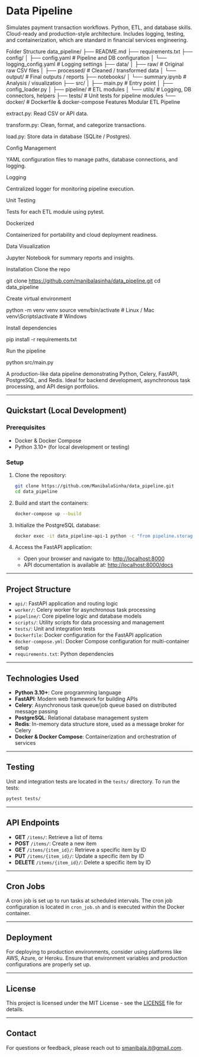 # Data Pipeline
Simulates payment transaction workflows.
Python, ETL, and database skills.
Cloud-ready and production-style architecture.
Includes logging, testing, and containerization, which are standard in financial services engineering.

Folder Structure
data_pipeline/
├── README.md
├── requirements.txt
├── config/
│   ├── config.yaml          # Pipeline and DB configuration
│   └── logging_config.yaml  # Logging settings
├── data/
│   ├── raw/                 # Original raw CSV files
│   ├── processed/           # Cleaned / transformed data
│   └── output/              # Final outputs / reports
├── notebooks/
│   └── summary.ipynb        # Analysis / visualization
├── src/
│   ├── main.py              # Entry point
│   ├── config_loader.py
│   ├── pipeline/            # ETL modules
│   └── utils/               # Logging, DB connectors, helpers
├── tests/                   # Unit tests for pipeline modules
└── docker/                  # Dockerfile & docker-compose
Features
Modular ETL Pipeline

extract.py: Read CSV or API data.

transform.py: Clean, format, and categorize transactions.

load.py: Store data in database (SQLite / Postgres).

Config Management

YAML configuration files to manage paths, database connections, and logging.

Logging

Centralized logger for monitoring pipeline execution.

Unit Testing

Tests for each ETL module using pytest.

Dockerized

Containerized for portability and cloud deployment readiness.

Data Visualization

Jupyter Notebook for summary reports and insights.

Installation
Clone the repo

git clone https://github.com/manibalasinha/data_pipeline.git
cd data_pipeline

Create virtual environment

python -m venv venv
source venv/bin/activate   # Linux / Mac
venv\Scripts\activate      # Windows

Install dependencies

pip install -r requirements.txt

Run the pipeline

python src/main.py

A production-like data pipeline demonstrating Python, Celery, FastAPI, PostgreSQL, and Redis. Ideal for backend development, asynchronous task processing, and API design portfolios.

---

##  Quickstart (Local Development)

### Prerequisites

* Docker & Docker Compose
* Python 3.10+ (for local development or testing)

### Setup

1. Clone the repository:

   ```bash
   git clone https://github.com/ManibalaSinha/data_pipeline.git
   cd data_pipeline
   ```

2. Build and start the containers:

   ```bash
   docker-compose up --build
   ```

3. Initialize the PostgreSQL database:

   ```bash
   docker exec -it data_pipeline-api-1 python -c "from pipeline.storage import init_db; init_db()"
   ```

4. Access the FastAPI application:

   * Open your browser and navigate to: [http://localhost:8000](http://localhost:8000)
   * API documentation is available at: [http://localhost:8000/docs](http://localhost:8000/docs)

---

##  Project Structure

* `api/`: FastAPI application and routing logic
* `worker/`: Celery worker for asynchronous task processing
* `pipeline/`: Core pipeline logic and database models
* `scripts/`: Utility scripts for data processing and management
* `tests/`: Unit and integration tests
* `Dockerfile`: Docker configuration for the FastAPI application
* `docker-compose.yml`: Docker Compose configuration for multi-container setup
* `requirements.txt`: Python dependencies

---

##  Technologies Used

* **Python 3.10+**: Core programming language
* **FastAPI**: Modern web framework for building APIs
* **Celery**: Asynchronous task queue/job queue based on distributed message passing
* **PostgreSQL**: Relational database management system
* **Redis**: In-memory data structure store, used as a message broker for Celery
* **Docker & Docker Compose**: Containerization and orchestration of services

---

##  Testing

Unit and integration tests are located in the `tests/` directory. To run the tests:

```bash
pytest tests/
```

---

##  API Endpoints

* **GET** `/items/`: Retrieve a list of items
* **POST** `/items/`: Create a new item
* **GET** `/items/{item_id}/`: Retrieve a specific item by ID
* **PUT** `/items/{item_id}/`: Update a specific item by ID
* **DELETE** `/items/{item_id}/`: Delete a specific item by ID

---

##  Cron Jobs

A cron job is set up to run tasks at scheduled intervals. The cron job configuration is located in `cron_job.sh` and is executed within the Docker container.

---

##  Deployment

For deploying to production environments, consider using platforms like AWS, Azure, or Heroku. Ensure that environment variables and production configurations are properly set up.

---

##  License

This project is licensed under the MIT License - see the [LICENSE](LICENSE) file for details.

---

##  Contact

For questions or feedback, please reach out to [smanibala.it@gmail.com](mailto:smanibala.it@gmail.com).



